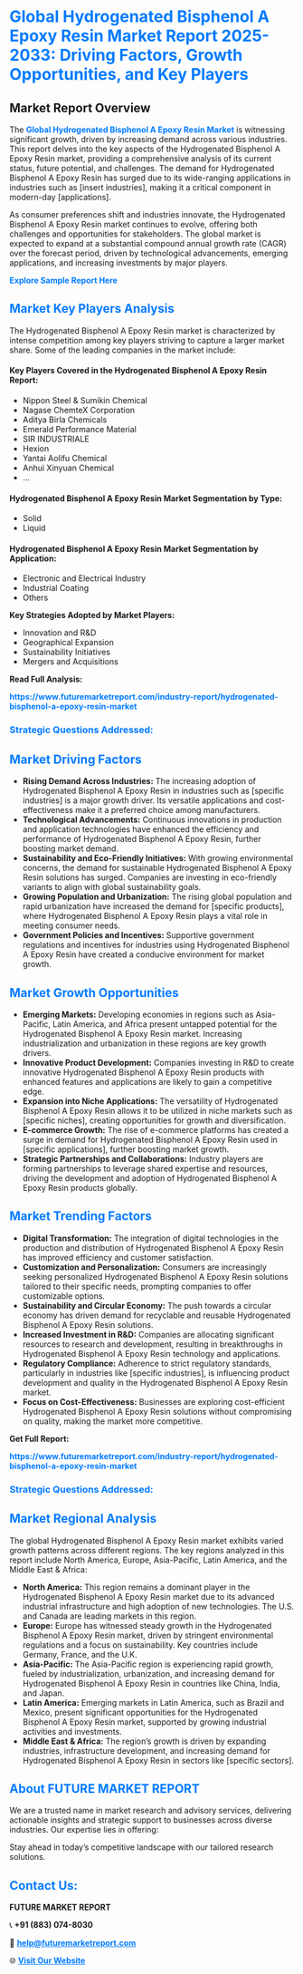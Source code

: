 <h1 style="color: #007BFF;">Global Hydrogenated Bisphenol A Epoxy Resin Market Report 2025-2033: Driving Factors, Growth Opportunities, and Key Players</h1>

<section id="overview">
<h2>Market Report Overview</h2>
<p>The <a href="https://www.futuremarketreport.com/industry-report/hydrogenated-bisphenol-a-epoxy-resin-market" style="color: #007BFF; text-decoration: none;"><strong>Global Hydrogenated Bisphenol A Epoxy Resin Market</strong></a> is witnessing significant growth, driven by increasing demand across various industries. This report delves into the key aspects of the Hydrogenated Bisphenol A Epoxy Resin market, providing a comprehensive analysis of its current status, future potential, and challenges. The demand for Hydrogenated Bisphenol A Epoxy Resin has surged due to its wide-ranging applications in industries such as [insert industries], making it a critical component in modern-day [applications].</p>
<p>As consumer preferences shift and industries innovate, the Hydrogenated Bisphenol A Epoxy Resin market continues to evolve, offering both challenges and opportunities for stakeholders. The global market is expected to expand at a substantial compound annual growth rate (CAGR) over the forecast period, driven by technological advancements, emerging applications, and increasing investments by major players.</p>
</section>

<section id="overview">
<p><a href="https://www.futuremarketreport.com/request-sample/reportId=102875" style="color: #007BFF; text-decoration: none;"><strong>Explore Sample Report Here</strong></a></p>
</section>

<section id="key-players">
<h2 style="color: #007BFF;">Market Key Players Analysis</h2>
<p>The Hydrogenated Bisphenol A Epoxy Resin market is characterized by intense competition among key players striving to capture a larger market share. Some of the leading companies in the market include:</p>
<h4>Key Players Covered in the Hydrogenated Bisphenol A Epoxy Resin Report:</h4>
<ul><li>Nippon Steel &amp; Sumikin Chemical</li><li>Nagase ChemteX Corporation</li><li>Aditya Birla Chemicals</li><li>Emerald Performance Material</li><li>SIR INDUSTRIALE</li><li>Hexion</li><li>Yantai Aolifu Chemical</li><li>Anhui Xinyuan Chemical</li><li>...</li></ul>
<h4>Hydrogenated Bisphenol A Epoxy Resin Market Segmentation by Type:</h4>
<ul><li>Solid</li><li>Liquid</li></ul>

<h4>Hydrogenated Bisphenol A Epoxy Resin Market Segmentation by Application:</h4>
<ul><li>Electronic and Electrical Industry</li><li>Industrial Coating</li><li>Others</li></ul>
<p><strong>Key Strategies Adopted by Market Players:</strong></p>
<ul>
<li>Innovation and R&D</li>
<li>Geographical Expansion</li>
<li>Sustainability Initiatives</li>
<li>Mergers and Acquisitions</li>
</ul>
</section>

<section>
<p><strong>Read Full Analysis: </strong></p><a href="https://www.futuremarketreport.com/industry-report/hydrogenated-bisphenol-a-epoxy-resin-market" style="color: #007BFF; text-decoration: none;"><strong>https://www.futuremarketreport.com/industry-report/hydrogenated-bisphenol-a-epoxy-resin-market</strong></a>
<h3 style="color: #007BFF;">Strategic Questions Addressed:</h3>
</section>

<section id="driving-factors">
<h2 style="color: #007BFF;">Market Driving Factors</h2>
<ul>
<li><strong>Rising Demand Across Industries:</strong> The increasing adoption of Hydrogenated Bisphenol A Epoxy Resin in industries such as [specific industries] is a major growth driver. Its versatile applications and cost-effectiveness make it a preferred choice among manufacturers.</li>
<li><strong>Technological Advancements:</strong> Continuous innovations in production and application technologies have enhanced the efficiency and performance of Hydrogenated Bisphenol A Epoxy Resin, further boosting market demand.</li>
<li><strong>Sustainability and Eco-Friendly Initiatives:</strong> With growing environmental concerns, the demand for sustainable Hydrogenated Bisphenol A Epoxy Resin solutions has surged. Companies are investing in eco-friendly variants to align with global sustainability goals.</li>
<li><strong>Growing Population and Urbanization:</strong> The rising global population and rapid urbanization have increased the demand for [specific products], where Hydrogenated Bisphenol A Epoxy Resin plays a vital role in meeting consumer needs.</li>
<li><strong>Government Policies and Incentives:</strong> Supportive government regulations and incentives for industries using Hydrogenated Bisphenol A Epoxy Resin have created a conducive environment for market growth.</li>
</ul>
</section>

<section id="growth-opportunities">
<h2 style="color: #007BFF;">Market Growth Opportunities</h2>
<ul>
<li><strong>Emerging Markets:</strong> Developing economies in regions such as Asia-Pacific, Latin America, and Africa present untapped potential for the Hydrogenated Bisphenol A Epoxy Resin market. Increasing industrialization and urbanization in these regions are key growth drivers.</li>
<li><strong>Innovative Product Development:</strong> Companies investing in R&D to create innovative Hydrogenated Bisphenol A Epoxy Resin products with enhanced features and applications are likely to gain a competitive edge.</li>
<li><strong>Expansion into Niche Applications:</strong> The versatility of Hydrogenated Bisphenol A Epoxy Resin allows it to be utilized in niche markets such as [specific niches], creating opportunities for growth and diversification.</li>
<li><strong>E-commerce Growth:</strong> The rise of e-commerce platforms has created a surge in demand for Hydrogenated Bisphenol A Epoxy Resin used in [specific applications], further boosting market growth.</li>
<li><strong>Strategic Partnerships and Collaborations:</strong> Industry players are forming partnerships to leverage shared expertise and resources, driving the development and adoption of Hydrogenated Bisphenol A Epoxy Resin products globally.</li>
</ul>
</section>

<section id="trending-factors">
<h2 style="color: #007BFF;">Market Trending Factors</h2>
<ul>
<li><strong>Digital Transformation:</strong> The integration of digital technologies in the production and distribution of Hydrogenated Bisphenol A Epoxy Resin has improved efficiency and customer satisfaction.</li>
<li><strong>Customization and Personalization:</strong> Consumers are increasingly seeking personalized Hydrogenated Bisphenol A Epoxy Resin solutions tailored to their specific needs, prompting companies to offer customizable options.</li>
<li><strong>Sustainability and Circular Economy:</strong> The push towards a circular economy has driven demand for recyclable and reusable Hydrogenated Bisphenol A Epoxy Resin solutions.</li>
<li><strong>Increased Investment in R&D:</strong> Companies are allocating significant resources to research and development, resulting in breakthroughs in Hydrogenated Bisphenol A Epoxy Resin technology and applications.</li>
<li><strong>Regulatory Compliance:</strong> Adherence to strict regulatory standards, particularly in industries like [specific industries], is influencing product development and quality in the Hydrogenated Bisphenol A Epoxy Resin market.</li>
<li><strong>Focus on Cost-Effectiveness:</strong> Businesses are exploring cost-efficient Hydrogenated Bisphenol A Epoxy Resin solutions without compromising on quality, making the market more competitive.</li>
</ul>
</section>

<section>
<p><strong>Get Full Report: </strong></p><a href="https://www.futuremarketreport.com/industry-report/hydrogenated-bisphenol-a-epoxy-resin-market" style="color: #007BFF; text-decoration: none;"><strong>https://www.futuremarketreport.com/industry-report/hydrogenated-bisphenol-a-epoxy-resin-market</strong></a>
<h3 style="color: #007BFF;">Strategic Questions Addressed:</h3>
</section>


<section id="regional-analysis">
<h2 style="color: #007BFF;">Market Regional Analysis</h2>
<p>The global Hydrogenated Bisphenol A Epoxy Resin market exhibits varied growth patterns across different regions. The key regions analyzed in this report include North America, Europe, Asia-Pacific, Latin America, and the Middle East & Africa:</p>
<ul>
<li><strong>North America:</strong> This region remains a dominant player in the Hydrogenated Bisphenol A Epoxy Resin market due to its advanced industrial infrastructure and high adoption of new technologies. The U.S. and Canada are leading markets in this region.</li>
<li><strong>Europe:</strong> Europe has witnessed steady growth in the Hydrogenated Bisphenol A Epoxy Resin market, driven by stringent environmental regulations and a focus on sustainability. Key countries include Germany, France, and the U.K.</li>
<li><strong>Asia-Pacific:</strong> The Asia-Pacific region is experiencing rapid growth, fueled by industrialization, urbanization, and increasing demand for Hydrogenated Bisphenol A Epoxy Resin in countries like China, India, and Japan.</li>
<li><strong>Latin America:</strong> Emerging markets in Latin America, such as Brazil and Mexico, present significant opportunities for the Hydrogenated Bisphenol A Epoxy Resin market, supported by growing industrial activities and investments.</li>
<li><strong>Middle East & Africa:</strong> The region’s growth is driven by expanding industries, infrastructure development, and increasing demand for Hydrogenated Bisphenol A Epoxy Resin in sectors like [specific sectors].</li>
</ul>
</section>

<footer>
<h2 style="color: #007BFF;">About FUTURE MARKET REPORT</h2>
<p>We are a trusted name in market research and advisory services, delivering actionable insights and strategic support to businesses across diverse industries. Our expertise lies in offering:</p>

<p>Stay ahead in today’s competitive landscape with our tailored research solutions.</p>

<h2 style="color: #007BFF;">Contact Us:</h2>
<p><strong>FUTURE MARKET REPORT</strong></p>
<p>📞 <strong>+91 (883) 074-8030</strong></p>
<p>📧 <strong><a href="mailto:help@futuremarketreport.com" style="color: #007BFF;">help@futuremarketreport.com</a></strong></p>
<p>🌐 <strong><a href="https://www.futuremarketreport.com/" style="color: #007BFF;">Visit Our Website</a></strong></p>
</footer>